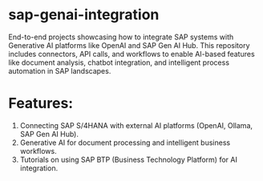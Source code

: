 # sap-genai-integration
End-to-end projects showcasing how to integrate SAP systems with Generative AI platforms like OpenAI and SAP Gen AI Hub. This repository includes connectors, API calls, and workflows to enable AI-based features like document analysis, chatbot integration, and intelligent process automation in SAP landscapes.


# Features:

1. Connecting SAP S/4HANA with external AI platforms (OpenAI, Ollama, SAP Gen AI Hub).
2. Generative AI for document processing and intelligent business workflows.
3. Tutorials on using SAP BTP (Business Technology Platform) for AI integration.

